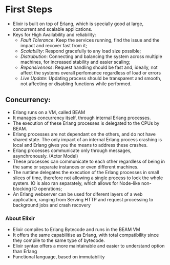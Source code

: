 # First Steps
  - Elixir is built on top of Erlang, which is specially good at large, concurrent and scalable applications.
  - Keys for High Availability and reliability:
    * *Fault Tolerance*: Keep the services running, find the issue and the impact and recover fast from it;
    * *Scalability*: Respond gracefully to any load size possible;
    * *Distrubution*: Connecting and balancing the system across multiple machines, for increased stability and easier scaling;
    * *Reponsiveness*:  Request handling should be fast and, ideally, not affect the systems overall perfomance regardless of load or errors
    * *Live Update*:  Updating process should be transparent and smooth, not affecting or disabling functions while performed. 
## Concurrency:
  - Erlang runs on a VM, called BEAM
  - It manages concurrency itself, through internal Erlang processes.
  - The execution of these Erlang processes is delegated to the CPUs by BEAM.
  - Erlang processes are not dependant on the others, and do not have shared state. The only impact of an internal Erlang process crashing is local and Erlang gives you the means to address these crashes.
  - Erlang processes communicate only through messages, asynchronously. (Actor Model)
  - These processes can communicate to each other regardless of being in the same or separate instances or even different machines.
  - The runtime delegates the execution of the Erlang processes in small slices of time, therefore not allowing a single process to lock the whole system. IO is also ran separately, which allows for Node-like non-blocking IO operations;
  - An Erlang webserver can be used for diferent layers of a web application, ranging from Serving HTTP and request processing to background jobs and crash recovery

### About Elixir
  - Elixir compiles to Erlang Bytecode and runs in the BEAM VM
  - It offers the same capabilitise as Erlang, with total compatibility since they compile to the same type of bytecode.
  - Elixir syntax offers a more maintainable and easier to understand option than Erlang
  - Functional language, based on immutability
